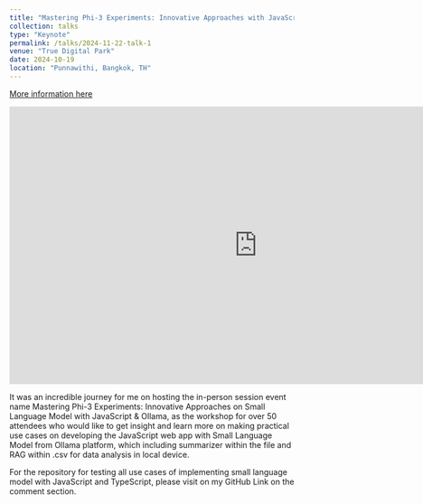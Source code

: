 ```yaml
---
title: "Mastering Phi-3 Experiments: Innovative Approaches with JavaScript & Ollama"
collection: talks
type: "Keynote"
permalink: /talks/2024-11-22-talk-1
venue: "True Digital Park"
date: 2024-10-19
location: "Punnawithi, Bangkok, TH"
---
```


[More information here](https://www.linkedin.com/posts/boatchrnthn_it-was-an-incredible-journey-for-me-on-hosting-activity-7255437416335892482-F0h5?utm_source=social_share_sheet&utm_medium=member_desktop_web)

<iframe width="875" height="492" src="https://www.youtube.com/embed/gJqvzfRhzNc?list=PLTuz2sLvbRpyaGc5XV4vz1EQJzWQVD-IZ" title="Mastering Phi-3 Experiments: Innovative Approaches with JavaScript &amp; Ollama by Charunthon Limseelo" frameborder="0" allow="accelerometer; autoplay; clipboard-write; encrypted-media; gyroscope; picture-in-picture; web-share" referrerpolicy="strict-origin-when-cross-origin" allowfullscreen></iframe>

It was an incredible journey for me on hosting the in-person session event name Mastering Phi-3 Experiments: Innovative Approaches on Small Language Model with JavaScript & Ollama, as the workshop for over 50 attendees who would like to get insight and learn more on making practical use cases on developing the JavaScript web app with Small Language Model from Ollama platform, which including summarizer within the file and RAG within .csv for data analysis in local device.

For the repository for testing all use cases of implementing small language model with JavaScript and TypeScript, please visit on my GitHub Link on the comment section.